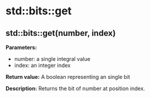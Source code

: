 # std::bits::get

## std::bits::get(number, index)
**Parameters:**
- number: a single integral value
- index: an integer index

**Return value:**
A boolean representing an single bit

**Description:**
Returns the bit of number at position index.